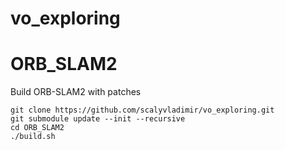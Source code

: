 # vo_exploring

# ORB_SLAM2
Build ORB-SLAM2 with patches

```
git clone https://github.com/scalyvladimir/vo_exploring.git
git submodule update --init --recursive
cd ORB_SLAM2
./build.sh

```
